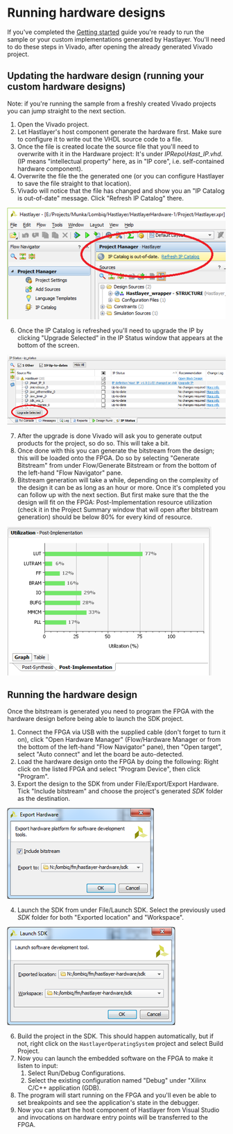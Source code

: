 # Running hardware designs



If you've completed the [Getting started](GettingStarted.md) guide you're ready to run the sample or your custom implementations generated by Hastlayer. You'll need to do these steps in Vivado, after opening the already generated Vivado project.


## Updating the hardware design (running your custom hardware designs)

Note: if you're running the sample from a freshly created Vivado projects you can jump straight to the next section.

1. Open the Vivado project.
2. Let Hastlayer's host component generate the hardware first. Make sure to configure it to write out the VHDL source code to a file.
3. Once the file is created locate the source file that you'll need to overwrite with it in the Hardware project: It's under *IPRepo\Hast_IP.vhd*. (IP means "intellectual property" here, as in "IP core", i.e. self-contained hardware component).
4. Overwrite the file the the generated one (or you can configure Hastlayer to save the file straight to that location).
5. Vivado will notice that the file has changed and show you an "IP Catalog is out-of-date" message. Click "Refresh IP Catalog" there.

![IP Catalog is out-of-date](Images/IPCatalogOutOfDate.png)

6. Once the IP Catalog is refreshed you'll need to upgrade the IP by clicking "Upgrade Selected" in the IP Status window that appears at the bottom of the screen.

![Upgrade IP](Images/UpgradeIP.png)

7. After the upgrade is done Vivado will ask you to generate output products for the project, so do so. This will take a bit.
8. Once done with this you can generate the bitstream from the design; this will be loaded onto the FPGA. Do so by selecting "Generate Bitstream" from under Flow/Generate Bitstream or from the bottom of the left-hand "Flow Navigator" pane. 
9. Bitstream generation will take a while, depending on the complexity of the design it can be as long as an hour or more. Once it's completed you can follow up with the next section. But first make sure that the the design will fit on the FPGA: Post-Implementation resource utilization (check it in the Project Summary window that will open after bitstream generation) should be below 80% for every kind of resource.

![Resource Utilization](Images/ResourceUtilization.png)


## Running the hardware design

Once the bitstream is generated you need to program the FPGA with the hardware design before being able to launch the SDK project.

1. Connect the FPGA via USB with the supplied cable (don't forget to turn it on), click "Open Hardware Manager" (Flow/Hardware Manager or from the bottom of the left-hand "Flow Navigator" pane), then "Open target", select "Auto connect" and let the board be auto-detected.
2. Load the hardware design onto the FPGA by doing the following: Right click on the listed FPGA and select "Program Device", then click "Program".
3. Export the design to the SDK from under File/Export/Export Hardware. Tick "Include bitstream" and choose the project's generated *SDK* folder as the destination.

![Export Hardware](Images/ExportHardwareToSDK.png)

4. Launch the SDK from under File/Launch SDK. Select the previously used *SDK* folder for both "Exported location" and "Workspace".

![Launch SDK](Images/LaunchSDK.png)

6. Build the project in the SDK. This should happen automatically, but if not, right click on the `HastlayerOperatingSystem` project and select Build Project.
7. Now you can launch the embedded software on the FPGA to make it listen to input:
	1. Select Run/Debug Configurations.
	2. Select the existing configuration named "Debug" under "Xilinx C/C++ application (GDB).
8. The program will start running on the FPGA and you'll even be able to set breakpoints and see the application's state in the debugger.
9. Now you can start the host component of Hastlayer from Visual Studio and invocations on hardware entry points will be transferred to the FPGA.
